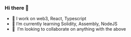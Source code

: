 ### Hi there 👋

- 🔭 I work on web3, React, Typescript
- 🌱 I’m currently learning Solidity, Assembly, NodeJS
- 👯  I’m looking to collaborate on anything with the above
